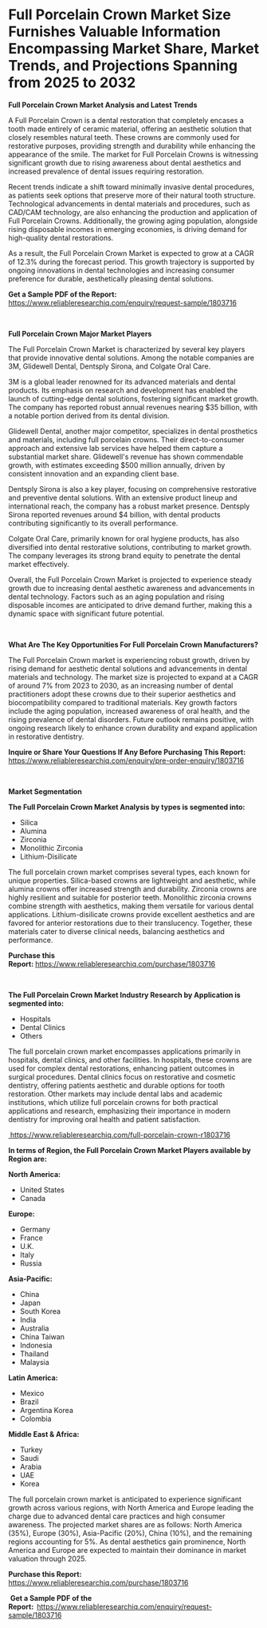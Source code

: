 <p><h1>Full Porcelain Crown Market Size Furnishes Valuable Information Encompassing Market Share, Market Trends, and Projections Spanning from 2025 to 2032</h1></p><p><strong>Full Porcelain Crown Market Analysis and Latest Trends</strong></p>
<p><p>A Full Porcelain Crown is a dental restoration that completely encases a tooth made entirely of ceramic material, offering an aesthetic solution that closely resembles natural teeth. These crowns are commonly used for restorative purposes, providing strength and durability while enhancing the appearance of the smile. The market for Full Porcelain Crowns is witnessing significant growth due to rising awareness about dental aesthetics and increased prevalence of dental issues requiring restoration.</p><p>Recent trends indicate a shift toward minimally invasive dental procedures, as patients seek options that preserve more of their natural tooth structure. Technological advancements in dental materials and procedures, such as CAD/CAM technology, are also enhancing the production and application of Full Porcelain Crowns. Additionally, the growing aging population, alongside rising disposable incomes in emerging economies, is driving demand for high-quality dental restorations. </p><p>As a result, the Full Porcelain Crown Market is expected to grow at a CAGR of 12.3% during the forecast period. This growth trajectory is supported by ongoing innovations in dental technologies and increasing consumer preference for durable, aesthetically pleasing dental solutions.</p></p>
<p><strong>Get a Sample PDF of the Report:&nbsp;</strong> <a href="https://www.reliableresearchiq.com/enquiry/request-sample/1803716?utm_campaign=3097&utm_medium=2&utm_source=Github&utm_content=ia&utm_term=13042025&utm_id=full-porcelain-crown">https://www.reliableresearchiq.com/enquiry/request-sample/1803716</a></p>
<p>&nbsp;</p>
<p><strong>Full Porcelain Crown Major Market Players</strong></p>
<p><p>The Full Porcelain Crown Market is characterized by several key players that provide innovative dental solutions. Among the notable companies are 3M, Glidewell Dental, Dentsply Sirona, and Colgate Oral Care. </p><p>3M is a global leader renowned for its advanced materials and dental products. Its emphasis on research and development has enabled the launch of cutting-edge dental solutions, fostering significant market growth. The company has reported robust annual revenues nearing $35 billion, with a notable portion derived from its dental division.</p><p>Glidewell Dental, another major competitor, specializes in dental prosthetics and materials, including full porcelain crowns. Their direct-to-consumer approach and extensive lab services have helped them capture a substantial market share. Glidewell's revenue has shown commendable growth, with estimates exceeding $500 million annually, driven by consistent innovation and an expanding client base.</p><p>Dentsply Sirona is also a key player, focusing on comprehensive restorative and preventive dental solutions. With an extensive product lineup and international reach, the company has a robust market presence. Dentsply Sirona reported revenues around $4 billion, with dental products contributing significantly to its overall performance.</p><p>Colgate Oral Care, primarily known for oral hygiene products, has also diversified into dental restorative solutions, contributing to market growth. The company leverages its strong brand equity to penetrate the dental market effectively.</p><p>Overall, the Full Porcelain Crown Market is projected to experience steady growth due to increasing dental aesthetic awareness and advancements in dental technology. Factors such as an aging population and rising disposable incomes are anticipated to drive demand further, making this a dynamic space with significant future potential.</p></p>
<p>&nbsp;</p>
<p><strong>What Are The Key Opportunities For Full Porcelain Crown Manufacturers?</strong></p>
<p><p>The Full Porcelain Crown market is experiencing robust growth, driven by rising demand for aesthetic dental solutions and advancements in dental materials and technology. The market size is projected to expand at a CAGR of around 7% from 2023 to 2030, as an increasing number of dental practitioners adopt these crowns due to their superior aesthetics and biocompatibility compared to traditional materials. Key growth factors include the aging population, increased awareness of oral health, and the rising prevalence of dental disorders. Future outlook remains positive, with ongoing research likely to enhance crown durability and expand application in restorative dentistry.</p></p>
<p><strong>Inquire or Share Your Questions If Any Before Purchasing This Report:</strong> <a href="https://www.reliableresearchiq.com/enquiry/pre-order-enquiry/1803716?utm_campaign=3097&utm_medium=2&utm_source=Github&utm_content=ia&utm_term=13042025&utm_id=full-porcelain-crown">https://www.reliableresearchiq.com/enquiry/pre-order-enquiry/1803716</a></p>
<p>&nbsp;</p>
<p><strong>Market Segmentation</strong></p>
<p><strong>The Full Porcelain Crown Market Analysis by types is segmented into:</strong></p>
<p><ul><li>Silica</li><li>Alumina</li><li>Zirconia</li><li>Monolithic Zirconia</li><li>Lithium-Disilicate</li></ul></p>
<p><p>The full porcelain crown market comprises several types, each known for unique properties. Silica-based crowns are lightweight and aesthetic, while alumina crowns offer increased strength and durability. Zirconia crowns are highly resilient and suitable for posterior teeth. Monolithic zirconia crowns combine strength with aesthetics, making them versatile for various dental applications. Lithium-disilicate crowns provide excellent aesthetics and are favored for anterior restorations due to their translucency. Together, these materials cater to diverse clinical needs, balancing aesthetics and performance.</p></p>
<p><strong>Purchase this Report:&nbsp;</strong><a href="https://www.reliableresearchiq.com/purchase/1803716?utm_campaign=3097&utm_medium=2&utm_source=Github&utm_content=ia&utm_term=13042025&utm_id=full-porcelain-crown">https://www.reliableresearchiq.com/purchase/1803716</a></p>
<p>&nbsp;</p>
<p><strong>The Full Porcelain Crown Market Industry Research by Application is segmented into:</strong></p>
<p><ul><li>Hospitals</li><li>Dental Clinics</li><li>Others</li></ul></p>
<p><p>The full porcelain crown market encompasses applications primarily in hospitals, dental clinics, and other facilities. In hospitals, these crowns are used for complex dental restorations, enhancing patient outcomes in surgical procedures. Dental clinics focus on restorative and cosmetic dentistry, offering patients aesthetic and durable options for tooth restoration. Other markets may include dental labs and academic institutions, which utilize full porcelain crowns for both practical applications and research, emphasizing their importance in modern dentistry for improving oral health and patient satisfaction.</p></p>
<p><a href="https://www.reliableresearchiq.com/full-porcelain-crown-r1803716?utm_campaign=3097&utm_medium=2&utm_source=Github&utm_content=ia&utm_term=13042025&utm_id=full-porcelain-crown">&nbsp;https://www.reliableresearchiq.com/full-porcelain-crown-r1803716</a></p>
<p><strong>In terms of Region, the Full Porcelain Crown Market Players available by Region are:</strong></p>
<p>
    <p> <strong> North America: </strong>
        <ul>
            <li>United States</li>
            <li>Canada</li>
        </ul>
        </p> 
    <p> <strong> Europe: </strong>
        <ul>
            <li>Germany</li>
            <li>France</li>
            <li>U.K.</li>
            <li>Italy</li>
            <li>Russia</li>
        </ul>
        </p> 
    <p> <strong> Asia-Pacific: </strong>
        <ul>
            <li>China</li>
            <li>Japan</li>
            <li>South Korea</li>
            <li>India</li>
            <li>Australia</li>
            <li>China Taiwan</li>
            <li>Indonesia</li>
            <li>Thailand</li>
            <li>Malaysia</li>
        </ul>
        </p> 
    <p> <strong> Latin America: </strong>
        <ul>
            <li>Mexico</li>
            <li>Brazil</li>
            <li>Argentina Korea</li>
            <li>Colombia</li>
        </ul>
        </p> 
    <p> <strong> Middle East & Africa: </strong>
        <ul>
            <li>Turkey</li>
            <li>Saudi</li>
            <li>Arabia</li>
            <li>UAE</li>
            <li>Korea</li>
        </ul>
    </p>
    </p>
<p><p>The full porcelain crown market is anticipated to experience significant growth across various regions, with North America and Europe leading the charge due to advanced dental care practices and high consumer awareness. The projected market shares are as follows: North America (35%), Europe (30%), Asia-Pacific (20%), China (10%), and the remaining regions accounting for 5%. As dental aesthetics gain prominence, North America and Europe are expected to maintain their dominance in market valuation through 2025.</p></p>
<p><strong>Purchase this Report: </strong><a href="https://www.reliableresearchiq.com/purchase/1803716?utm_campaign=3097&utm_medium=2&utm_source=Github&utm_content=ia&utm_term=13042025&utm_id=full-porcelain-crown">https://www.reliableresearchiq.com/purchase/1803716</a></p>
<p>&nbsp;<strong>Get a Sample PDF of the Report:&nbsp;&nbsp;</strong><a href="https://www.reliableresearchiq.com/enquiry/request-sample/1803716?utm_campaign=3097&utm_medium=2&utm_source=Github&utm_content=ia&utm_term=13042025&utm_id=full-porcelain-crown">https://www.reliableresearchiq.com/enquiry/request-sample/1803716</a></p>
<p><strong></strong></p>
<p><p></p><p></p><p></p></p>